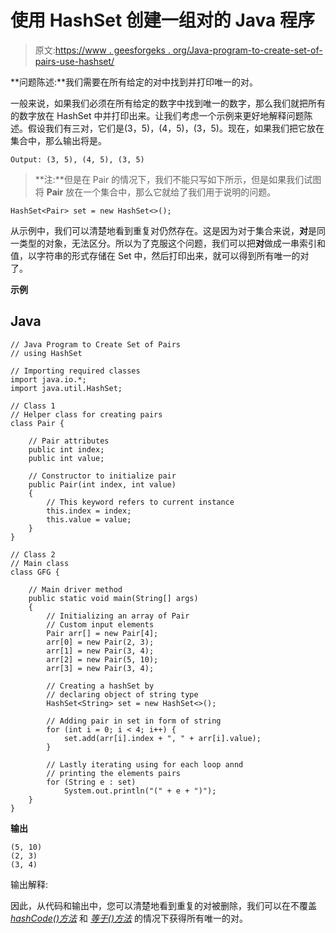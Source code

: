 # 使用 HashSet 创建一组对的 Java 程序

> 原文:[https://www . geesforgeks . org/Java-program-to-create-set-of-pairs-use-hashset/](https://www.geeksforgeeks.org/java-program-to-create-set-of-pairs-using-hashset/)

**问题陈述:**我们需要在所有给定的对中找到并打印唯一的对。

一般来说，如果我们必须在所有给定的数字中找到唯一的数字，那么我们就把所有的数字放在 HashSet 中并打印出来。让我们考虑一个示例来更好地解释问题陈述。假设我们有三对，它们是(3，5)，(4，5)，(3，5)。现在，如果我们把它放在集合中，那么输出将是。

```
Output: (3, 5), (4, 5), (3, 5)
```

> **注:**但是在 Pair 的情况下，我们不能只写如下所示，但是如果我们试图将 **Pair** 放在一个集合中，那么它就给了我们用于说明的问题。

```
HashSet<Pair> set = new HashSet<>();
```

从示例中，我们可以清楚地看到重复对仍然存在。这是因为对于集合来说，**对**是同一类型的对象，无法区分。所以为了克服这个问题，我们可以把**对**做成一串索引和值，以字符串的形式存储在 Set 中，然后打印出来，就可以得到所有唯一的对了。

**示例**

## Java

```
// Java Program to Create Set of Pairs
// using HashSet

// Importing required classes
import java.io.*;
import java.util.HashSet;

// Class 1
// Helper class for creating pairs
class Pair {

    // Pair attributes
    public int index;
    public int value;

    // Constructor to initialize pair
    public Pair(int index, int value)
    {
        // This keyword refers to current instance
        this.index = index;
        this.value = value;
    }
}

// Class 2
// Main class
class GFG {

    // Main driver method
    public static void main(String[] args)
    {
        // Initializing an array of Pair
        // Custom input elements
        Pair arr[] = new Pair[4];
        arr[0] = new Pair(2, 3);
        arr[1] = new Pair(3, 4);
        arr[2] = new Pair(5, 10);
        arr[3] = new Pair(3, 4);

        // Creating a hashSet by
        // declaring object of string type
        HashSet<String> set = new HashSet<>();

        // Adding pair in set in form of string
        for (int i = 0; i < 4; i++) {
            set.add(arr[i].index + ", " + arr[i].value);
        }

        // Lastly iterating using for each loop annd
        // printing the elements pairs
        for (String e : set)
            System.out.println("(" + e + ")");
    }
}
```

**输出**

```
(5, 10)
(2, 3)
(3, 4)
```

输出解释:

因此，从代码和输出中，您可以清楚地看到重复的对被删除，我们可以在不覆盖 [*hashCode()方法*](https://www.geeksforgeeks.org/equals-hashcode-methods-java/) 和 [*等于()方法*](https://www.geeksforgeeks.org/compare-two-strings-in-java/) 的情况下获得所有唯一的对。